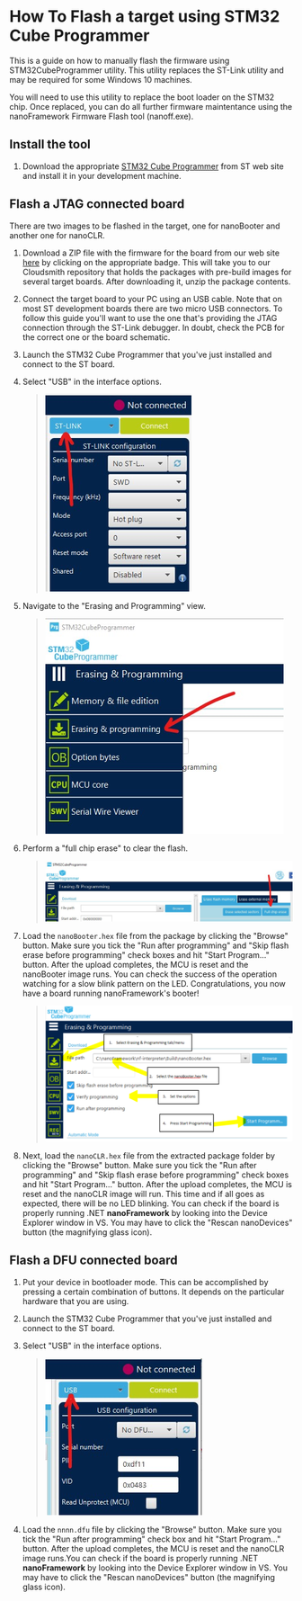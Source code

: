 # How To Flash a target using STM32 Cube Programmer

This is a guide on how to manually flash the firmware using STM32CubeProgrammer utility.  This utility replaces the ST-Link utility and may be required for some Windows 10 machines.

You will need to use this utility to replace the boot loader on the STM32 chip.  Once replaced, you can do all further firmware maintentance using the nanoFramework Firmware Flash tool (nanoff.exe).

## Install the tool

1. Download the appropriate [STM32 Cube Programmer](https://www.st.com/en/development-tools/stm32cubeprog.html) from ST web site and install it in your development machine.


## Flash a JTAG connected board

There are two images to be flashed in the target, one for nanoBooter and another one for nanoCLR.

1. Download a ZIP file with the firmware for the board from our web site [here](https://github.com/nanoframework/nf-interpreter#firmware-for-reference-boards) by clicking on the appropriate badge. This will take you to our Cloudsmith repository that holds the packages with pre-build images for several target boards. After downloading it, unzip the package contents.

1. Connect the target board to your PC using an USB cable. Note that on most ST development boards there are two micro USB connectors. To follow this guide you'll want to use the one that's providing the JTAG connection through the ST-Link debugger. In doubt, check the PCB for the correct one or the board schematic.

1. Launch the STM32 Cube Programmer that you've just installed and connect to the ST board.

1. Select "USB" in the interface options.
    >![USB interface](../../images/stm32/stm32-cube-programmer-select-stlink.jpg)

1. Navigate to the "Erasing and Programming" view.
    >![Erasing and Programming](../../images/stm32/stm32-cube-programmer-programing-menu.jpg)

1. Perform a "full chip erase" to clear the flash.
    >![Full chip erase](../../images/stm32/stm32-cube-programmer-full-chip-erase.jpg)

1. Load the `nanoBooter.hex` file from the package by clicking the "Browse" button. Make sure you tick the "Run after programming" and "Skip flash erase before programming" check boxes and hit "Start Program..." button. After the upload completes, the MCU is reset and the nanoBooter image runs. You can check the success of the operation watching for a slow blink pattern on the LED. Congratulations, you now have a board running nanoFramework's booter!
    >![STM32CubeProgrammer load nanobooter](../../images/stm32/stm32-cube-programmer-load-nanobooter.png)

1. Next, load the `nanoCLR.hex` file from the extracted package folder by clicking the "Browse" button. Make sure you tick the "Run after programming" and "Skip flash erase before programming" check boxes and hit "Start Program..." button. After the upload completes, the MCU is reset and the nanoCLR image will run. This time and if all goes as expected, there will be no LED blinking. You can check if the board is properly running .NET **nanoFramework** by looking into the Device Explorer window in VS. You may have to click the "Rescan nanoDevices" button (the magnifying glass icon).

## Flash a DFU connected board

1. Put your device in bootloader mode. This can be accomplished by pressing a certain combination of buttons. It depends on the particular hardware that you are using.

1. Launch the STM32 Cube Programmer that you've just installed and connect to the ST board.

1. Select "USB" in the interface options.
    >![USB interface](../../images/stm32/stm32-cube-programmer-select-usb.jpg)

1. Load the `nnnn.dfu` file by clicking the "Browse" button. Make sure you tick the "Run after programming" check box and hit "Start Program..." button. After the upload completes, the MCU is reset and the nanoCLR image runs.You can check if the board is properly running .NET **nanoFramework** by looking into the Device Explorer window in VS. You may have to click the "Rescan nanoDevices" button (the magnifying glass icon).
